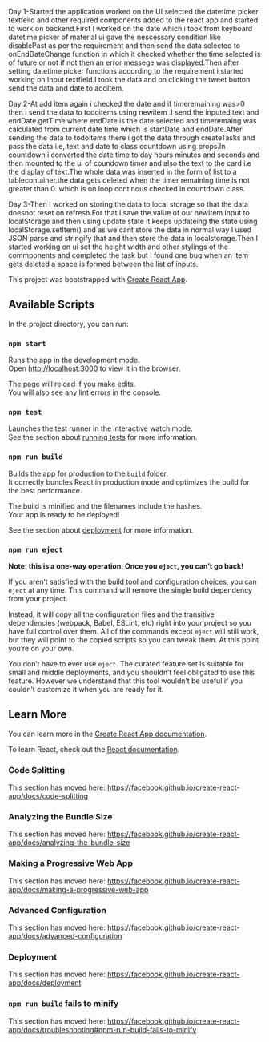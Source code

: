
Day 1-Started the application worked on the UI selected the datetime picker textfeild and other required components added to the react app and started to work on backend.First I worked on the date which i took from keyboard datetime picker of material ui gave the nescessary condition like disablePast as per the requirement and then send the data selected to onEndDateChange function in which it checked whether the time selected is of future or not if not then an error messege was displayed.Then after setting datetime picker functions according to the requirement i started working on Input textfield.I took the data and on clicking the tweet button send the data and date to addItem.

Day 2-At add item again i checked the date and if timeremaining was>0 then i send the data to todoitems using newitem .I send the inputed text  and endDate.getTime where endDate is the date selected and timeremaing was calculated from current date time which is startDate and endDate.After sending the data to todoitems there i got the data through createTasks and pass the data i.e, text and date to class countdown using props.In countdown i converted the date time to day hours minutes and seconds and then mounted to the ui of coundown timer and also the text to the card i.e the display of text.The whole data was inserted in the form of list to a tablecontainer.the data gets deleted when the timer remaining time is not greater than 0. which is on loop continous checked in countdown class.

Day 3-Then I worked on storing the data to local storage so that the data doesnot reset on refresh.For that I save the value of our newItem input to localStorage and then using update state it keeps updateing the state using localStorage.setItem() and as we cant store the data in normal way I used JSON parse and stringify that and then store the data in localstorage.Then I started working on ui set the height width and other stylings of the commponents and completed the task but I found one bug when an item gets deleted a space is formed between the list of inputs.

This project was bootstrapped with [Create React App](https://github.com/facebook/create-react-app).

## Available Scripts

In the project directory, you can run:

### `npm start`

Runs the app in the development mode.<br />
Open [http://localhost:3000](http://localhost:3000) to view it in the browser.

The page will reload if you make edits.<br />
You will also see any lint errors in the console.

### `npm test`

Launches the test runner in the interactive watch mode.<br />
See the section about [running tests](https://facebook.github.io/create-react-app/docs/running-tests) for more information.

### `npm run build`

Builds the app for production to the `build` folder.<br />
It correctly bundles React in production mode and optimizes the build for the best performance.

The build is minified and the filenames include the hashes.<br />
Your app is ready to be deployed!

See the section about [deployment](https://facebook.github.io/create-react-app/docs/deployment) for more information.

### `npm run eject`

**Note: this is a one-way operation. Once you `eject`, you can’t go back!**

If you aren’t satisfied with the build tool and configuration choices, you can `eject` at any time. This command will remove the single build dependency from your project.

Instead, it will copy all the configuration files and the transitive dependencies (webpack, Babel, ESLint, etc) right into your project so you have full control over them. All of the commands except `eject` will still work, but they will point to the copied scripts so you can tweak them. At this point you’re on your own.

You don’t have to ever use `eject`. The curated feature set is suitable for small and middle deployments, and you shouldn’t feel obligated to use this feature. However we understand that this tool wouldn’t be useful if you couldn’t customize it when you are ready for it.

## Learn More

You can learn more in the [Create React App documentation](https://facebook.github.io/create-react-app/docs/getting-started).

To learn React, check out the [React documentation](https://reactjs.org/).

### Code Splitting

This section has moved here: https://facebook.github.io/create-react-app/docs/code-splitting

### Analyzing the Bundle Size

This section has moved here: https://facebook.github.io/create-react-app/docs/analyzing-the-bundle-size

### Making a Progressive Web App

This section has moved here: https://facebook.github.io/create-react-app/docs/making-a-progressive-web-app

### Advanced Configuration

This section has moved here: https://facebook.github.io/create-react-app/docs/advanced-configuration

### Deployment

This section has moved here: https://facebook.github.io/create-react-app/docs/deployment

### `npm run build` fails to minify

This section has moved here: https://facebook.github.io/create-react-app/docs/troubleshooting#npm-run-build-fails-to-minify
